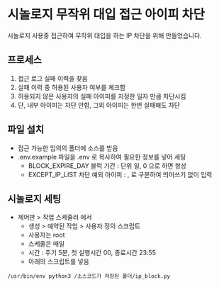 # 시놀로지 무작위 대입 접근 아이피 차단

시놀로지 사용중 접근하여 무작위 대입을 하는 IP 차단을 위해 만들었습니다.

## 프로세스
1. 접근 로그 실패 이력을 찾음
2. 실패 이력 중 허용된 사용자 여부를 체크함
3. 허용되지 않은 사용자의 실패 아이피를 지정한 일자 만큼 차단시킴
4. 단, 내부 아이피는 차단 안함, 그외 아이피는 한번 실패해도 차단

## 파일 설치
* 접근 가능한 임의의 폴더에 소스를 받음
* .env.example 파일을 .env 로 복사하여 필요한 정보를 넣어 세팅
  * BLOCK_EXPIRE_DAY 블럭 기간 : 단위 일, 0 으로 하면 항상
  * EXCEPT_IP_LIST 차단 예외 아이피 : , 로 구분하여 띄어쓰기 없이 입력

## 시놀로지 세팅
* 제어판 > 작업 스케줄러 에서
  * 생성 > 예약된 작업 > 사용자 정의 스크립트
  * 사용자는 root
  * 스케줄은 매일
  * 시간 : 주기 5분, 첫 실행시간 00, 종료시간 23:55
  * 아래의 스크립트를 넣음
```
/usr/bin/env python3 /소스코드가 저장된 폴더/ip_block.py
```
